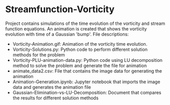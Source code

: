 # Streamfunction-Vorticity
Project contains simulations of the time evolution of the vorticity and stream function equations. An animation is created that shows the vorticity evolution with time of a Gaussian 'bump'.
File descriptions:
- Vorticity-Animation.gif:  Animation of the vorticity time evolution.
- Vorticity-Solutions.py:  Python code to perform different solution methods for the problem
- Vorticity-PLU-animation-data.py:  Python code using LU decomposition method to solve the problem and generate the file for animation
- animate_data2.csv:  File that contains the image data for generating the animation
- Animation-Generation.ipynb:  Jupyter notebook that imports the image data and generates the animation file
- Gaussian-Elimination-vs-LU-Decomposition:  Document that compares the results for different solution methods 
